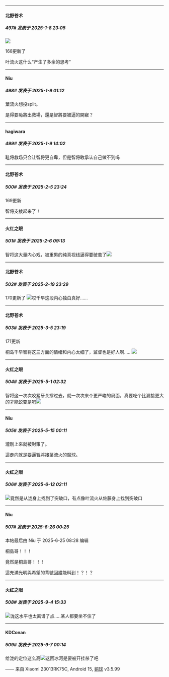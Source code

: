 ﻿
*****

####  北野苍术  
##### 497#       发表于 2025-1-8 23:05

<img src="https://static.saraba1st.com/image/smiley/face2017/037.png" referrerpolicy="no-referrer">

168更新了

叶流火这什么“产生了多余的思考”


*****

####  Niu  
##### 498#       发表于 2025-1-9 01:12

葉流火想投split。

是得要恥將出救場，還是智將要被逼的開竅？


*****

####  hagiwara  
##### 499#       发表于 2025-1-9 14:02

耻将救场只会让智将更自卑，但是智将敢承认自己做不到吗

*****

####  北野苍术  
##### 500#       发表于 2025-2-5 23:24

169更新

智将支棱起来了！


*****

####  火红之眼  
##### 501#       发表于 2025-2-6 09:13

智将这大量内心戏，被重男的纯真视线逼得要破茧了<img src="https://static.saraba1st.com/image/smiley/face2017/072.png" referrerpolicy="no-referrer">

*****

####  北野苍术  
##### 502#       发表于 2025-2-19 23:29

170更新了
<img src="https://static.saraba1st.com/image/smiley/face2017/139.png" referrerpolicy="no-referrer">哎千早这段内心独白真好……

*****

####  北野苍术  
##### 503#       发表于 2025-3-5 23:19

171更新

桐岛千早智将这三方面的情绪和内心太细了，监督也是好人啊……<img src="https://static.saraba1st.com/image/smiley/face2017/139.png" referrerpolicy="no-referrer">

*****

####  火红之眼  
##### 504#       发表于 2025-5-1 02:32

智将这一次次咬紧牙关撑过去，就一次次来个更严峻的局面，真要吃个比漏接更大的才能蜕变是吧<img src="https://static.stage1st.com/image/smiley/face2017/003.png" referrerpolicy="no-referrer">

*****

####  Niu  
##### 505#       发表于 2025-5-15 00:11

瀧剛上來就被對策了。

這走向就是要逼智將接葉流火的魔球。

*****

####  火红之眼  
##### 506#       发表于 2025-6-12 02:11

<img src="https://static.stage1st.com/image/smiley/face2017/018.png" referrerpolicy="no-referrer">竟然是从泷身上找到了突破口，有点像叶流火从佐藤身上找到突破口

*****

####  Niu  
##### 507#       发表于 2025-6-26 00:25

 本帖最后由 Niu 于 2025-6-25 08:28 编辑 

桐島哥！！！

竟然是桐島哥！！！

這充滿光明與希望的背號回誰能料到！？！？

*****

####  火红之眼  
##### 508#       发表于 2025-9-4 15:33

<img src="https://static.stage1st.com/image/smiley/face2017/001.png" referrerpolicy="no-referrer">泷这水平也太离谱了点.....某人都要坐不住了


*****

####  KDConan  
##### 509#       发表于 2025-9-7 00:14

给泷的定位这么高<img src="https://static.stage1st.com/image/smiley/face2017/025.png" referrerpolicy="no-referrer">这回冰河是要被开挂杀了吧

—— 来自 Xiaomi 23013RK75C, Android 15, [鹅球](https://www.pgyer.com/GcUxKd4w) v3.5.99

